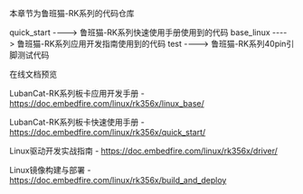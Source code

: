 本章节为鲁班猫-RK系列的代码仓库

quick_start ---->   鲁班猫-RK系列快速使用手册使用到的代码
base_linux  ---->   鲁班猫-RK系列应用开发指南使用到的代码
test        ---->   鲁班猫-RK系列40pin引脚测试代码


在线文档预览

LubanCat-RK系列板卡应用开发手册 - https://doc.embedfire.com/linux/rk356x/linux_base/

LubanCat-RK系列板卡快速使用手册 - https://doc.embedfire.com/linux/rk356x/quick_start/

Linux驱动开发实战指南 - https://doc.embedfire.com/linux/rk356x/driver/

Linux镜像构建与部署 - https://doc.embedfire.com/linux/rk356x/build_and_deploy
